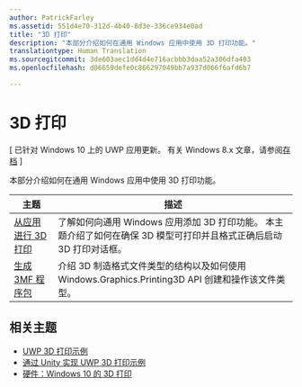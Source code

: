 ```yaml
---
author: PatrickFarley
ms.assetid: 551d4e70-312d-4b40-8d3e-336ce934e0ad
title: "3D 打印"
description: "本部分介绍如何在通用 Windows 应用中使用 3D 打印功能。"
translationtype: Human Translation
ms.sourcegitcommit: 3de603aec1dd4d4e716acbbb3daa52a306dfa403
ms.openlocfilehash: d06659defe0c866297049bb7a937d066f6afd6b7

---
```

# 3D 打印

\[ 已针对 Windows 10 上的 UWP 应用更新。 有关 Windows 8.x 文章，请参阅[存档](http://go.microsoft.com/fwlink/p/?linkid=619132) \]

本部分介绍如何在通用 Windows 应用中使用 3D 打印功能。

| 主题 | 描述 | 
|-------|-------------|
| [从应用进行 3D 打印](3d-print-from-app.md) | 了解如何向通用 Windows 应用添加 3D 打印功能。 本主题介绍了如何在确保 3D 模型可打印并且格式正确后启动 3D 打印对话框。 |
| [生成 3MF 程序包](generate-3mf.md) | 介绍 3D 制造格式文件类型的结构以及如何使用 Windows.Graphics.Printing3D API 创建和操作该文件类型。 |

## 相关主题

* [UWP 3D 打印示例](https://github.com/Microsoft/Windows-universal-samples/tree/master/Samples/3DPrinting)
* [通过 Unity 实现 UWP 3D 打印示例](https://github.com/Microsoft/Windows-universal-samples/tree/master/Samples/3DPrintingFromUnity)
* [硬件：Windows 10 的 3D 打印](https://msdn.microsoft.com/windows/hardware/bg183398.aspx)
 




<!--HONumber=Jul16_HO2-->


